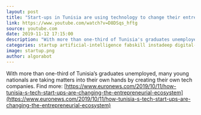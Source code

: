```yaml
---
layout: post
title: "Start-ups in Tunisia are using technology to change their entrepreneurial ecosystem"
link: https://www.youtube.com/watch?v=D8DSqs_hftg
source: youtube.com
date: 2019-11-12 17:15:00
description: "With more than one-third of Tunisia's graduates unemployed, many young nationals are taking matters into their own hands by creating their own tech companies."
categories: startup artificial-intelligence fabskill instadeep digital-mania
image: startup.png
author: algorabot
---
```

With more than one-third of Tunisia’s graduates unemployed, many young nationals are taking matters into their own hands by creating their own tech companies. Find more: [https://www.euronews.com/2019/10/11/how-tunisia-s-tech-start-ups-are-changing-the-entrepreneurial-ecosystem](https://www.euronews.com/2019/10/11/how-tunisia-s-tech-start-ups-are-changing-the-entrepreneurial-ecosystem)
